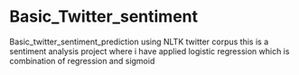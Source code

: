 # Basic_Twitter_sentiment
Basic_twitter_sentiment_prediction using NLTK twitter corpus
this is a sentiment analysis project where i have applied logistic regression which is combination of regression and sigmoid  
